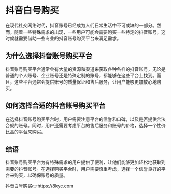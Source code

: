 # 抖音白号购买
在现代社交网络时代，抖音账号已经成为人们日常生活中不可或缺的一部分。然而，随着一些特殊需求的出现，一些用户可能会需要购买一些特定的抖音账号。这时候就需要借助一些专业的抖音账号购买平台来满足需求。
## 为什么选择抖音账号购买平台
抖音账号购买平台通常会有大量的资源和渠道来获取各种各样的抖音账号，无论是普通的个人账号、企业账号还是特殊定制的账号，都能够在这些平台上找到。而且，这些平台通常会提供账号的质量保证和售后服务，让用户能够更加放心地购买。
## 如何选择合适的抖音账号购买平台
在选择抖音账号购买平台时，用户需要注意平台的信誉和口碑，以及是否提供合法合规的账号。同时，用户还需要考虑平台的售后服务和账号的价格，选择一个性价比高的平台来购买。
## 结语
抖音账号购买平台为有特殊需求的用户提供了便利，让他们能够更加轻松地获取到需要的抖音账号。在选择购买平台时，用户需要慎重考虑，选择一个信誉良好的平台来购买，以确保账号的质量。 

抖音白号购买👉<https://8kyc.com> 

